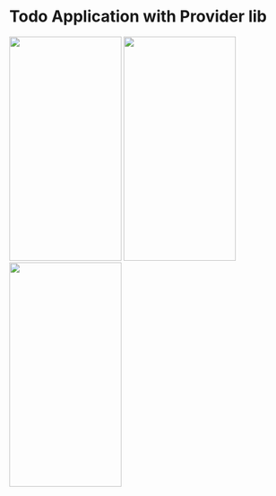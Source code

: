 # Todo Application with Provider lib

<img src="https://github.com/noorah94/TodoWithProvider/assets/100534197/487f4f9b-5638-4f26-8b11-ec3b4e80f4cf" width="200" height="400">
<img src="https://github.com/noorah94/TodoWithProvider/assets/100534197/5b911491-a987-4bfc-960d-692be0cc0d13" width="200" height="400">
<img src="(https://github.com/noorah94/TodoWithProvider/assets/100534197/ab7b165a-b8d2-4eb4-b17d-440bbe598c9d" width="200" height="400">

